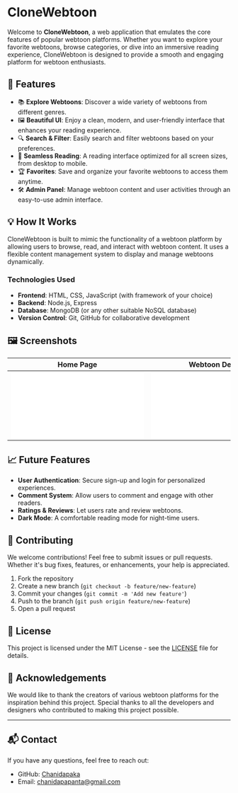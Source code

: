 # CloneWebtoon

Welcome to **CloneWebtoon**, a web application that emulates the core features of popular webtoon platforms. Whether you want to explore your favorite webtoons, browse categories, or dive into an immersive reading experience, CloneWebtoon is designed to provide a smooth and engaging platform for webtoon enthusiasts.

## 🚀 Features

- 📚 **Explore Webtoons**: Discover a wide variety of webtoons from different genres.
- 🖼️ **Beautiful UI**: Enjoy a clean, modern, and user-friendly interface that enhances your reading experience.
- 🔍 **Search & Filter**: Easily search and filter webtoons based on your preferences.
- 📖 **Seamless Reading**: A reading interface optimized for all screen sizes, from desktop to mobile.
- 🏆 **Favorites**: Save and organize your favorite webtoons to access them anytime.
- 🛠️ **Admin Panel**: Manage webtoon content and user activities through an easy-to-use admin interface.

## 💡 How It Works

CloneWebtoon is built to mimic the functionality of a webtoon platform by allowing users to browse, read, and interact with webtoon content. It uses a flexible content management system to display and manage webtoons dynamically.

### Technologies Used

- **Frontend**: HTML, CSS, JavaScript (with framework of your choice)
- **Backend**: Node.js, Express
- **Database**: MongoDB (or any other suitable NoSQL database)
- **Version Control**: Git, GitHub for collaborative development

## 🖼️ Screenshots

| Home Page                         | Webtoon Details                     |  Webtoon Details 2        
|------------------------------------|-------------------------------------|----------------------------------|
| ![Home Page](file:///C:/020/WEBTOON/WEBTOON/index.html)  | ![Details Page](file:///C:/020/WEBTOON/WEBTOON/Original.html)| !Details Page](file:///C:/020/WEBTOON/WEBTOON/Popular.html) |

## 📈 Future Features

- **User Authentication**: Secure sign-up and login for personalized experiences.
- **Comment System**: Allow users to comment and engage with other readers.
- **Ratings & Reviews**: Let users rate and review webtoons.
- **Dark Mode**: A comfortable reading mode for night-time users.

## 🤝 Contributing

We welcome contributions! Feel free to submit issues or pull requests. Whether it's bug fixes, features, or enhancements, your help is appreciated.

1. Fork the repository
2. Create a new branch (`git checkout -b feature/new-feature`)
3. Commit your changes (`git commit -m 'Add new feature'`)
4. Push to the branch (`git push origin feature/new-feature`)
5. Open a pull request

## 📜 License

This project is licensed under the MIT License - see the [LICENSE](LICENSE) file for details.

## 🙏 Acknowledgements

We would like to thank the creators of various webtoon platforms for the inspiration behind this project. Special thanks to all the developers and designers who contributed to making this project possible.

---

## 📬 Contact

If you have any questions, feel free to reach out:

- GitHub: [Chanidapaka](https://github.com/Chanidapaka)
- Email: chanidapapanta@gmail.com


